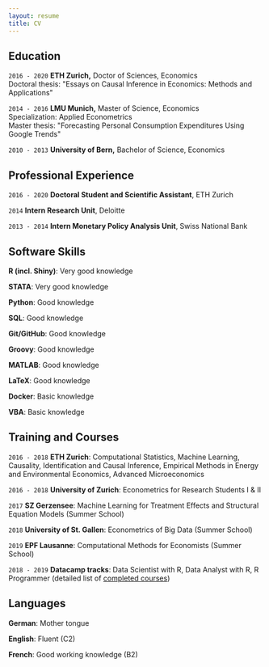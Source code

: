 ```yaml
---
layout: resume
title: CV
---
```


## Education 
`2016 - 2020`
__ETH Zurich,__
Doctor of Sciences, Economics <br>
Doctoral thesis: "Essays on Causal Inference in Economics: Methods and Applications"

`2014 - 2016`
__LMU Munich,__
Master of Science, Economics  <br>
Specialization: Applied Econometrics  <br>
Master thesis: "Forecasting Personal Consumption Expenditures Using Google Trends"

`2010 - 2013`
__University of Bern,__
Bachelor of Science, Economics

## Professional Experience

`2016 - 2020`
__Doctoral Student and Scientific Assistant__, ETH Zurich

`2014`
__Intern Research Unit__, Deloitte

`2013 - 2014`
__Intern Monetary Policy Analysis Unit__, Swiss National Bank

## Software Skills

__R (incl. Shiny)__: Very good knowledge

__STATA__: Very good knowledge

__Python__: Good knowledge

__SQL__: Good knowledge

__Git/GitHub__: Good knowledge

__Groovy__: Good knowledge

__MATLAB__: Good knowledge

__LaTeX__: Good knowledge



__Docker__: Basic knowledge

__VBA__: Basic knowledge

## Training and Courses
`2016 - 2018`
__ETH Zurich__: Computational Statistics, Machine Learning, Causality, Identification and Causal Inference, Empirical Methods in Energy and Environmental Economics, Advanced Microeconomics

`2016 - 2018`
__University of Zurich__: Econometrics for Research Students I & II

`2017`
__SZ Gerzensee__: Machine Learning for Treatment Effects and Structural Equation Models (Summer School)

`2018`
__University of St. Gallen__: Econometrics of Big Data (Summer School)

`2019`
__EPF Lausanne__: Computational Methods for Economists (Summer School)

`2018 - 2019`
__Datacamp tracks__: Data Scientist with R, Data Analyst with R, R Programmer (detailed list of <a href="courses" style="text-decoration:underline;"> completed courses</a>) 

## Languages

__German__: Mother tongue

__English__: Fluent (C2)

__French__: Good working knowledge (B2)


